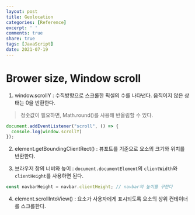 ```yaml
---
layout: post
title: Geolocation
categories: [Reference]
excerpt: ' '
comments: true
share: true
tags: [JavaScript]
date: 2021-07-19
---
```


# Brower size, Window scroll

1. window.scrollY :  수직방향으로 스크롤한 픽셀의 수를 나타낸다. 움직이지 않은 상태는 0을 반환한다. 

> 정숫값이 필요하면, Math.round()를 사용해 반올림할 수 있다.

```javascript
document.addEventListener("scroll", () => {
  console.log(window.scrollY)
});
```

2. element.getBoundingClientRect() : 뷰포트를 기준으로 요소의 크기와 위치를 반환한다. 

3. 브라우저 창의 너비와 높이 :  `document.documentElement`의 `clientWidth`와 `clientHeight`를 사용하면 된다.  

```javascript
const navbarHeight = navbar.clientHeight; // navbar의 높이를 구한다
```

4. element.scrollIntoView() : 요소가 사용자에게 표시되도록 요소의 상위 컨테이너를 스크롤한다.

[브라우저 창 사이즈와 스크롤]:  https://ko.javascript.info/size-and-scroll-window
[getBoundingClientRect]: http://www.devdic.com/javascript/refer/dom/method:1764/getBoundingClientRect()
[ 특정 요소 위치로 화면 스크롤 이동하기]: https://mine-it-record.tistory.com/399

